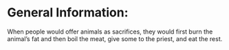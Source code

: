 # General Information:

When people would offer animals as sacrifices, they would first burn the animal’s fat and then boil the meat, give some to the priest, and eat the rest.